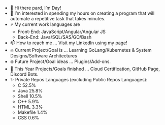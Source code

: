 - 👋 Hi there pard, I’m Day!
- 👀 I’m interested in spending my hours on creating a program that will automate a repetitive task that takes minutes.
- ⚡ My current work languages are
  - Front-End: JavaScript/Angular/Angular JS
  - Back-End: Java/SQL/SAS/GO/Bash
- 📫 How to reach me ... Visit my LinkedIn using my [page](https://veiam.github.io)!
- 🔥 Current Project/Goal is ... Learning GoLang/Kubernetes & System Designs/Software Architectures
- ❄️ Future Project/Goal ideas ... Plugins/Add-ons.
- 🌱 This Year Projects/Goals finished ... Cloud Certification, GitHub Page, Discord Bots.
- ✨ Private Repos Languages (excluding Public Repos Languages):
  - C 52.5%
  - Java 25.8%
  - Shell 10.5%
  - C++ 5.9%
  - HTML 3.3%
  - Makefile 1.4%
  - CSS 0.6%

